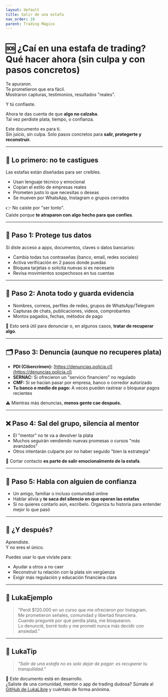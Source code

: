 ```yaml
---
layout: default
title: Salir de una estafa
nav_order: 10
parent: Trading Mágico
---
```


# 🆘 ¿Caí en una estafa de trading? Qué hacer ahora (sin culpa y con pasos concretos)

Te apuraron.  
Te prometieron que era fácil.  
Mostraron capturas, testimonios, resultados "reales".

Y tú confiaste.

Ahora te das cuenta de que **algo no calzaba**.  
Tal vez perdiste plata, tiempo, o confianza.

Este documento es para ti.  
Sin juicio, sin culpa. Solo pasos concretos para **salir, protegerte y reconstruir.**

---

## 🧠 Lo primero: no te castigues

Las estafas están diseñadas para ser creíbles.

- Usan lenguaje técnico y emocional
- Copian el estilo de empresas reales
- Prometen justo lo que necesitas o deseas
- Se mueven por WhatsApp, Instagram o grupos cerrados

👉 No caíste por "ser tonto".  
Caíste porque **te atraparon con algo hecho para que confíes**.

---

## 🔐 Paso 1: Protege tus datos

Si diste acceso a apps, documentos, claves o datos bancarios:

- Cambia todas tus contraseñas (banco, email, redes sociales)
- Activa verificación en 2 pasos donde puedas
- Bloquea tarjetas o solicita nuevas si es necesario
- Revisa movimientos sospechosos en tus cuentas

---

## 💸 Paso 2: Anota todo y guarda evidencia

- Nombres, correos, perfiles de redes, grupos de WhatsApp/Telegram
- Capturas de chats, publicaciones, videos, comprobantes
- Montos pagados, fechas, métodos de pago

📌 Esto será útil para denunciar o, en algunos casos, **tratar de recuperar algo**.

---

## 🗂️ Paso 3: Denuncia (aunque no recuperes plata)

- **PDI (Cibercrimen):** [https://denuncias.policia.cl](https://denuncias.policia.cl)  
- **SERNAC:** Si ofrecieron un "servicio financiero" no regulado  
- **CMF:** Si se hacían pasar por empresa, banco o corredor autorizado  
- **Tu banco o medio de pago:** A veces pueden rastrear o bloquear pagos recientes

⚠️ Mientras más denuncias, **menos gente cae después.**

---

## ❌ Paso 4: Sal del grupo, silencia al mentor

- El "mentor" no te va a devolver la plata
- Muchos seguirán vendiendo nuevas promesas o cursos "más avanzados"
- Otros intentarán culparte por no haber seguido "bien la estrategia"

💬 Cortar contacto **es parte de salir emocionalmente de la estafa**.

---

## 🧠 Paso 5: Habla con alguien de confianza

- Un amigo, familiar o incluso comunidad online
- Hablar alivia y **te saca del silencio en que operan las estafas**
- Si no quieres contarlo aún, escríbelo. Organiza tu historia para entender mejor lo que pasó

---

## 🌱 ¿Y después?

Aprendiste.  
Y no eres el único.

Puedes usar lo que viviste para:

- Ayudar a otros a no caer
- Reconstruir tu relación con la plata sin vergüenza
- Exigir más regulación y educación financiera clara

---

## 💬 LukaEjemplo

> "Perdí $120.000 en un curso que me ofrecieron por Instagram.  
> Me prometieron señales, comunidad y libertad financiera.  
> Cuando pregunté por qué perdía plata, me bloquearon.  
> Lo denuncié, borré todo y me prometí nunca más decidir con ansiedad."

---

## 🧠 LukaTip

> *"Salir de una estafa no es solo dejar de pagar: es recuperar tu tranquilidad."*

📌 Este documento está en desarrollo.  
¿Saliste de una comunidad, mentor o app de trading dudosa? Súmate al [GitHub de LukaLibre](https://github.com/raestrada/lukalibre) y cuéntalo de forma anónima.
